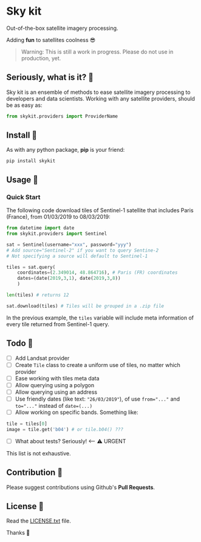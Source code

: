 # Sky kit

Out-of-the-box satellite imagery processing.

Adding **fun** to satellites coolness 😎

> Warning: This is still a work in progress. Please do not use in production, yet.

## Seriously, what is it? 🧐

Sky kit is an ensemble of methods to ease satellite imagery processing to developers and data scientists. Working with any satellite providers, should be as easy as:

```python
from skykit.providers import ProviderName
```

## Install 🚀

As with any python package, **pip** is your friend:

```
pip install skykit
```

## Usage 🎡

### Quick Start

The following code download tiles of Sentinel-1 satellite that includes Paris (France), from 01/03/2019 to 08/03/2019:

```python
from datetime import date
from skykit.providers import Sentinel

sat = Sentinel(username="xxx", password="yyy")
# Add source="Sentinel-2" if you want to query Sentine-2
# Not specifying a source will default to Sentinel-1

tiles = sat.query(
    coordinates=(2.349014, 48.864716), # Paris (FR) coordinates
    dates=(date(2019,3,1), date(2019,3,8))
    )

len(tiles) # returns 12

sat.download(tiles) # Tiles will be grouped in a .zip file
```

In the previous example, the `tiles` variable will include meta information of every tile returned from Sentinel-1 query.

## Todo 🔭

- [ ] Add Landsat provider
- [ ] Create `Tile` class to create a uniform use of tiles, no matter which provider
- [ ] Ease working with tiles meta data
- [ ] Allow querying using a polygon
- [ ] Allow querying using an address
- [ ] Use friendly dates (like text: `"26/03/2019"`), of use `from="..."` and `to="..."` instead of `date=(...)`
- [ ] Allow working on specific bands. Something like:

```python
tile = tiles[0]
image = tile.get('b04') # or tile.b04() ???
```

- [ ] What about tests? Seriously! <-- ⚠ URGENT

This list is not exhaustive.

## Contribution 💪

Please suggest contributions using Github's **Pull Requests**.

## License 🤮

Read the [LICENSE.txt](LICENSE.txt) file.

Thanks 🙏
